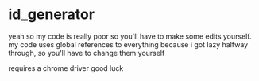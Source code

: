 # id_generator

yeah so my code is really poor so you'll have to make some edits yourself. my code uses global references to everything because i got lazy halfway through, so you'll have to change them yourself

requires a chrome driver
good luck
